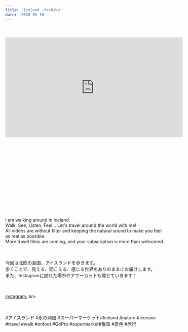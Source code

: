 ```yaml
---
title: 'Iceland -Yoshika'
date: '2020-05-10'
---
```

<br>
<br>

<iframe width="560" height="315" src="https://www.youtube-nocookie.com/embed/r0-FM6WOnvs" frameborder="0" allow="accelerometer; autoplay; clipboard-write; encrypted-media; gyroscope; picture-in-picture" allowfullscreen></iframe>

<br>
<br>
<br>
<br>
<br>
<br>
<br>
<br>
<br>
<br>
<br>
<br>
<br>
<br>
<br>


I am walking around in Iceland. <br>
Walk, See, Listen, Feel... Let's travel around the world with me! <br>
All videos are without filter and keeping the natural sound to make you feel as real as possible. <br>
More travel films are coming, and your subscription is more than welcomed. <br>
<br>
<br>

今回は北欧の島国、アイスランドを歩きます。<br>
歩くことで、見える、聞こえる、感じる世界をありのままにお届けします。<br>
また、Instagramに訪れた場所やアザーカットも載せていきます！ <br>
<br>
<br>

[instagram.](https://www.instagram.com/yoshika_photo​) br>


<br>
<br>
#アイスランド​ #氷の洞窟​ #スーパーマーケット​
#Iceland​ #nature​ #icecave​ #travel​ #walk​ #onfoot​ #GoPro​ #supermarket​ 
#散策​ #景色​ #旅行




<br>
<br>
<!-- 
#h1
##h2
###h3
####h4
#####h5
######h6
- brabra is list
**bold text**
_Italic_ or *Italic*

-->

<center>
© 2021 YOSY POKARI
</center>
<br>